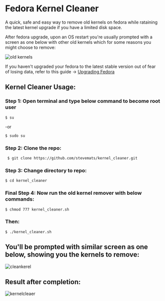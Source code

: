 # Fedora Kernel Cleaner
A quick, safe and easy way to remove old kernels on fedora while rataining the latest kernel upgrade if you have a limited disk space.

After fedora upgrade, upon an OS restart you're usually prompted with a screen as one below with other old kernels which for some reasons you might choose to remove:

![old kernels](https://user-images.githubusercontent.com/30528167/144319777-25bfe796-8148-4d79-9a84-5c4987fcb6a3.jpg)

If you haven't upgraded your fedora to the latest stable version out of fear of losing data, refer to this guide -> [Upgrading Fedora](docs/FedoraUpgrade.md)

## Kernel Cleaner Usage:

### Step 1: Open terminal and type below command to become root user

``$ su ``

-or

``$ sudo su ``

### Step 2: Clone the repo:

`` $ git clone https://github.com/stevemats/kernel_cleaner.git``

### Step 3: Change directory to repo:

``$ cd kernel_cleaner``

### Final Step 4: Now run the old kernel remover with below commands:

`` $ chmod 777 kernel_cleaner.sh ``

### Then: 

``$ ./kernel_cleaner.sh ``

## You'll be prompted with similar screen as one below, showing you the kernels to remove:

![cleankerel](https://user-images.githubusercontent.com/30528167/144318974-c605f49b-b2c5-4b31-adf8-180eb4963e95.png)

## Result after completion:

![kernelcleaer](https://user-images.githubusercontent.com/30528167/144319038-16e577a8-f038-404e-bc6e-accc89988845.png)